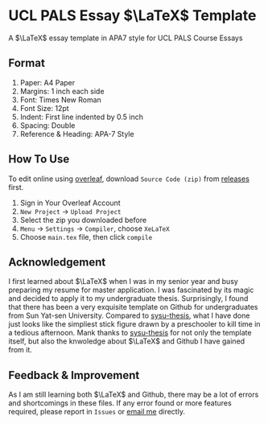 # UCL PALS Essay $\LaTeX$ Template 

A $\LaTeX$ essay template in APA7 style for UCL PALS Course Essays

## Format

1. Paper: A4 Paper
2. Margins: 1 inch each side
3. Font: Times New Roman
4. Font Size: 12pt
5. Indent: First line indented by 0.5 inch
6. Spacing: Double
7. Reference & Heading: APA-7 Style

## How To Use

To edit online using [overleaf](https://www.overleaf.com/), download `Source Code (zip)` from [releases](https://github.com/Rui-Alexander-Sun/UCL-PALS-Essay-Template-APA7/releases) first.

1. Sign in Your Overleaf Account
2. `New Project` → `Upload Project`
3. Select the zip you downloaded before
4. `Menu` → `Settings` → `Compiler`, choose `XeLaTeX`
5. Choose `main.tex` file, then click `compile`

## Acknowledgement

I first learned about $\LaTeX$ when I was in my senior year and busy preparing my resume for master application. I was fascinated by its magic and decided to apply it to my undergraduate thesis. Surprisingly, I found that there has been a very exquisite template on Github for undergraduates from Sun Yat-sen University. Compared to [sysu-thesis](https://github.com/SYSU-SCC/sysu-thesis), what I have done just looks like the simpliest stick figure drawn by a preschooler to kill time in a tedious afternoon. Mank thanks to [sysu-thesis](https://github.com/SYSU-SCC/sysu-thesis) for not only the template itself, but also the knwoledge about $\LaTeX$ and Github I have gained from it.

## Feedback & Improvement

As I am still learning both $\LaTeX$ and Github, there may be a lot of errors and shortcomings in these files. If any error found or more features required, please report in `Issues` or [email me](mailto:r.sun.22@ucl.ac.uk) directly.
